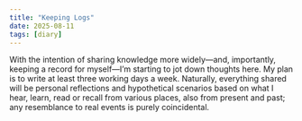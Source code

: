 ```yaml
---
title: "Keeping Logs"
date: 2025-08-11
tags: [diary]
---
```


With the intention of sharing knowledge more widely—and, importantly, keeping a record for myself—I’m starting to jot down thoughts here. My plan is to write at least three working days a week. Naturally, everything shared will be personal reflections and hypothetical scenarios based on what I hear, learn, read or recall from various places, also from present and past; any resemblance to real events is purely coincidental.